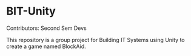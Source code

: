 # BIT-Unity

Contributors: Second Sem Devs

This repository is a group project for Building IT Systems using Unity to create a game named BlockAid.



